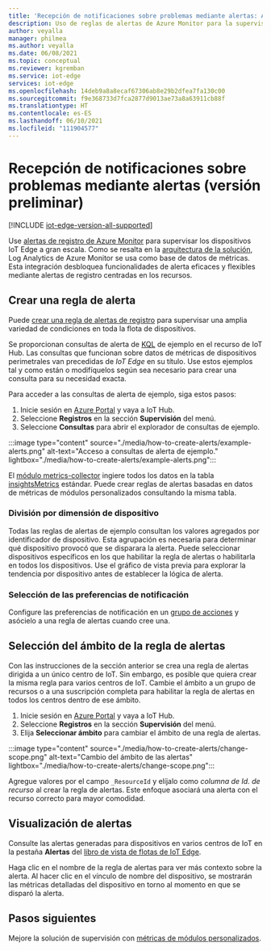 ```yaml
---
title: 'Recepción de notificaciones sobre problemas mediante alertas: Azure IoT Edge'
description: Uso de reglas de alertas de Azure Monitor para la supervisión a gran escala
author: veyalla
manager: philmea
ms.author: veyalla
ms.date: 06/08/2021
ms.topic: conceptual
ms.reviewer: kgremban
ms.service: iot-edge
services: iot-edge
ms.openlocfilehash: 14deb9a8a8ecaf67306ab8e29b2dfea7fa130c00
ms.sourcegitcommit: f9e368733d7fca2877d9013ae73a8a63911cb88f
ms.translationtype: HT
ms.contentlocale: es-ES
ms.lasthandoff: 06/10/2021
ms.locfileid: "111904577"
---
```

# <a name="get-notified-about-issues-using-alerts-preview"></a>Recepción de notificaciones sobre problemas mediante alertas (versión preliminar)

[!INCLUDE [iot-edge-version-all-supported](../../includes/iot-edge-version-all-supported.md)]

Use [alertas de registro de Azure Monitor](../azure-monitor/alerts/alerts-unified-log.md) para supervisar los dispositivos IoT Edge a gran escala. Como se resalta en la [arquitectura de la solución](how-to-collect-and-transport-metrics.md#architecture), Log Analytics de Azure Monitor se usa como base de datos de métricas. Esta integración desbloquea funcionalidades de alerta eficaces y flexibles mediante alertas de registro centradas en los recursos.

## <a name="create-an-alert-rule"></a>Crear una regla de alerta

Puede [crear una regla de alertas de registro](../azure-monitor/alerts/alerts-log.md) para supervisar una amplia variedad de condiciones en toda la flota de dispositivos.

Se proporcionan consultas de alerta de [KQL](https://aka.ms/kql) de ejemplo en el recurso de IoT Hub. Las consultas que funcionan sobre datos de métricas de dispositivos perimetrales van precedidas de *IoT Edge* en su título. Use estos ejemplos tal y como están o modifíquelos según sea necesario para crear una consulta para su necesidad exacta.

Para acceder a las consultas de alerta de ejemplo, siga estos pasos:

1. Inicie sesión en [Azure Portal](https://portal.azure.com) y vaya a IoT Hub.
1. Seleccione **Registros** en la sección **Supervisión** del menú.
1. Seleccione **Consultas** para abrir el explorador de consultas de ejemplo.

:::image type="content" source="./media/how-to-create-alerts/example-alerts.png" alt-text="Acceso a consultas de alerta de ejemplo." lightbox="./media/how-to-create-alerts/example-alerts.png":::

El [módulo metrics-collector](how-to-collect-and-transport-metrics.md#metrics-collector-module) ingiere todos los datos en la tabla [insightsMetrics](/azure/azure-monitor/reference/tables/insightsmetrics) estándar. Puede crear reglas de alertas basadas en datos de métricas de módulos personalizados consultando la misma tabla.

### <a name="split-by-device-dimension"></a>División por dimensión de dispositivo

Todas las reglas de alertas de ejemplo consultan los valores agregados por identificador de dispositivo. Esta agrupación es necesaria para determinar qué dispositivo provocó que se disparara la alerta. Puede seleccionar dispositivos específicos en los que habilitar la regla de alertas o habilitarla en todos los dispositivos. Use el gráfico de vista previa para explorar la tendencia por dispositivo antes de establecer la lógica de alerta.

### <a name="choose-notification-preferences"></a>Selección de las preferencias de notificación

Configure las preferencias de notificación en un [grupo de acciones](../azure-monitor/alerts/action-groups.md) y asócielo a una regla de alertas cuando cree una.

## <a name="select-alert-rule-scope"></a>Selección del ámbito de la regla de alertas

Con las instrucciones de la sección anterior se crea una regla de alertas dirigida a un único centro de IoT. Sin embargo, es posible que quiera crear la misma regla para varios centros de IoT. Cambie el ámbito a un grupo de recursos o a una suscripción completa para habilitar la regla de alertas en todos los centros dentro de ese ámbito.

1. Inicie sesión en [Azure Portal](https://portal.azure.com) y vaya a IoT Hub.
1. Seleccione **Registros** en la sección **Supervisión** del menú.
1. Elija **Seleccionar ámbito** para cambiar el ámbito de una regla de alertas.

:::image type="content" source="./media/how-to-create-alerts/change-scope.png" alt-text="Cambio del ámbito de las alertas" lightbox="./media/how-to-create-alerts/change-scope.png":::

Agregue valores por el campo `_ResourceId` y elíjalo como *columna de Id. de recurso* al crear la regla de alertas. Este enfoque asociará una alerta con el recurso correcto para mayor comodidad.

## <a name="viewing-alerts"></a>Visualización de alertas

Consulte las alertas generadas para dispositivos en varios centros de IoT en la pestaña **Alertas** del [libro de vista de flotas de IoT Edge](how-to-explore-curated-visualizations.md#iot-edge-fleet-view-workbook).

Haga clic en el nombre de la regla de alertas para ver más contexto sobre la alerta. Al hacer clic en el vínculo de nombre del dispositivo, se mostrarán las métricas detalladas del dispositivo en torno al momento en que se disparó la alerta.

## <a name="next-steps"></a>Pasos siguientes

Mejore la solución de supervisión con [métricas de módulos personalizados](how-to-add-custom-metrics.md). 